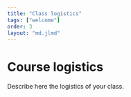 ```yaml
---
title: "Class logistics"
tags: ["welcome"]
order: 3
layout: "md.jlmd"
---
```


<style>
main a img {
    width: 5rem;
    margin: 1rem;
}
</style>

# Course logistics

Describe here the logistics of your class.